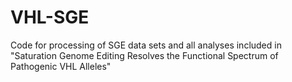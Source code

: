 # VHL-SGE
Code for processing of SGE data sets and all analyses included in "Saturation Genome Editing Resolves the Functional Spectrum of Pathogenic VHL Alleles"
